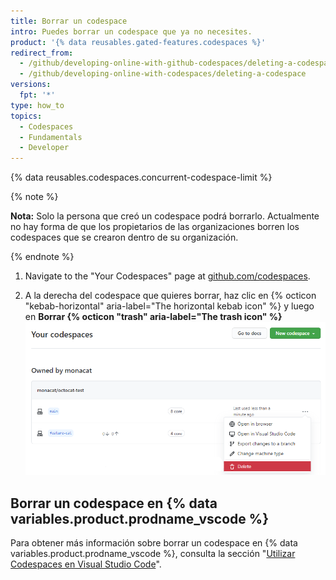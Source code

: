 ```yaml
---
title: Borrar un codespace
intro: Puedes borrar un codespace que ya no necesites.
product: '{% data reusables.gated-features.codespaces %}'
redirect_from:
  - /github/developing-online-with-github-codespaces/deleting-a-codespace
  - /github/developing-online-with-codespaces/deleting-a-codespace
versions:
  fpt: '*'
type: how_to
topics:
  - Codespaces
  - Fundamentals
  - Developer
---
```


 

{% data reusables.codespaces.concurrent-codespace-limit %}

{% note %}

**Nota:** Solo la persona que creó un codespace podrá borrarlo. Actualmente no hay forma de que los propietarios de las organizaciones borren los codespaces que se crearon dentro de su organización.

{% endnote %}

1. Navigate to the "Your Codespaces" page at [github.com/codespaces](https://github.com/codespaces).

2. A la derecha del codespace que quieres borrar, haz clic en {% octicon "kebab-horizontal" aria-label="The horizontal kebab icon" %} y luego en **Borrar {% octicon "trash" aria-label="The trash icon" %}** ![Botón de borrar](/assets/images/help/codespaces/delete-codespace.png)

## Borrar un codespace en {% data variables.product.prodname_vscode %}

Para obtener más información sobre borrar un codespace en {% data variables.product.prodname_vscode %}, consulta la sección "[Utilizar Codespaces en Visual Studio Code](/codespaces/developing-in-codespaces/using-codespaces-in-visual-studio-code#deleting-a-codespace-in-visual-studio-code)".
